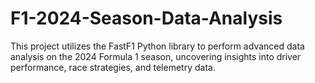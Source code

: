 # F1-2024-Season-Data-Analysis
This project utilizes the FastF1 Python library to perform advanced data analysis on the 2024 Formula 1 season, uncovering insights into driver performance, race strategies, and telemetry data.

